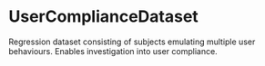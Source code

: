 # UserComplianceDataset
Regression dataset consisting of subjects emulating multiple user behaviours. Enables investigation into user compliance.
